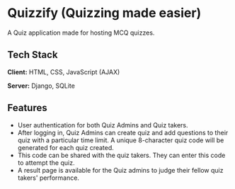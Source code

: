 
# Quizzify (Quizzing made easier)

A Quiz application made for hosting MCQ quizzes.




## Tech Stack

**Client:** HTML, CSS, JavaScript (AJAX)

**Server:** Django, SQLite


## Features

- User authentication for both Quiz Admins and Quiz takers.
- After logging in, Quiz Admins can create quiz and add questions to their quiz with a particular time limit. A unique 8-character quiz code will be generated for each quiz created.
- This code can be shared with the quiz takers. They can enter this code to attempt the quiz.
- A result page is available for the Quiz admins to judge their fellow quiz takers' performance.

